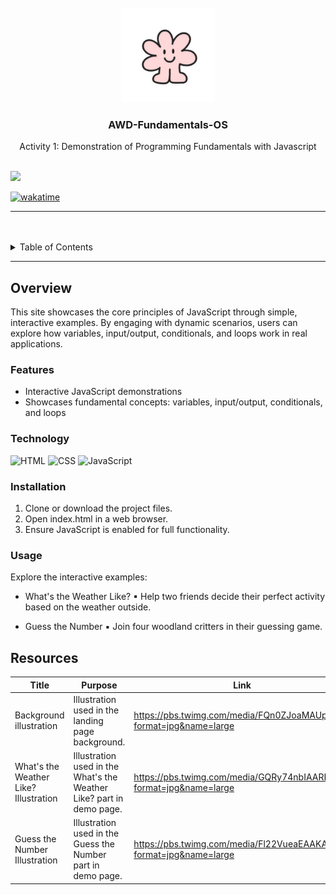 <a name="readme-top">

<br/>

<br />
<div align="center">
  <a href="https://github.com/sdoxina/">
    <img src="./assets/img/irayaLogo.png" alt="Iraya" width="150" height="150">
  </a>
  <h3 align="center">AWD-Fundamentals-OS</h3>
</div>
<!-- TODO: Make a short description -->
<div align="center">
  Activity 1: Demonstration of Programming Fundamentals with Javascript
</div>

<br />

![](https://visit-counter.vercel.app/counter.png?page=sdoxina/AWD-Fundamentals-OS)

[![wakatime](https://wakatime.com/badge/user/018dd99a-4985-4f98-8216-6ca6fe2ce0f8/project/63501637-9a31-42f0-960d-4d0ab47977f8.svg)](https://wakatime.com/badge/user/018dd99a-4985-4f98-8216-6ca6fe2ce0f8/project/63501637-9a31-42f0-960d-4d0ab47977f8)

---

<br />
<br />

<details>
  <summary>Table of Contents</summary>
  <ol>
    <li>
      <a href="#overview">Overview</a>
      <ol>
        <li>
          <a href="#features">Features</a>
        </li>
        <li>
          <a href="#technology">Technology</a>
        </li>
      </ol>
    </li>
    <li>
      <a href="#installation">Installation</a>
    </li>
    <li>
      <a href="#usage">Usage</a>
    </li>
    <li>
      <a href="#resources">Resources</a>
    </li>
  </ol>
</details>

---

## Overview

This site showcases the core principles of JavaScript through simple, interactive examples. By engaging with dynamic scenarios, users can explore how variables, input/output, conditionals, and loops work in real applications.

### Features
- Interactive JavaScript demonstrations
- Showcases fundamental concepts: variables, input/output, conditionals, and loops

### Technology
![HTML](https://img.shields.io/badge/HTML-E34F26?style=for-the-badge&logo=html5&logoColor=white)
![CSS](https://img.shields.io/badge/CSS-1572B6?style=for-the-badge&logo=css3&logoColor=white)
![JavaScript](https://img.shields.io/badge/JavaScript-F7DF1E?style=for-the-badge&logo=javascript&logoColor=white)

### Installation
1. Clone or download the project files.
2. Open index.html in a web browser.
3. Ensure JavaScript is enabled for full functionality.

### Usage
Explore the interactive examples:

- What's the Weather Like?
  ▪ Help two friends decide their perfect activity based on the weather outside.

- Guess the Number
  ▪ Join four woodland critters in their guessing game.

## Resources

<!-- TODO: Add References -->
| Title | Purpose | Link |
|-|-|-|
| Background illustration | Illustration used in the landing page background. | https://pbs.twimg.com/media/FQn0ZJoaMAUpQNb?format=jpg&name=large |
| What's the Weather Like? Illustration | Illustration used in the What's the Weather Like? part in demo page. | https://pbs.twimg.com/media/GQRy74nbIAARNrT?format=jpg&name=large |
| Guess the Number Illustration | Illustration used in the Guess the Number part in demo page. | https://pbs.twimg.com/media/Fl22VueaEAAKAex?format=jpg&name=large |
